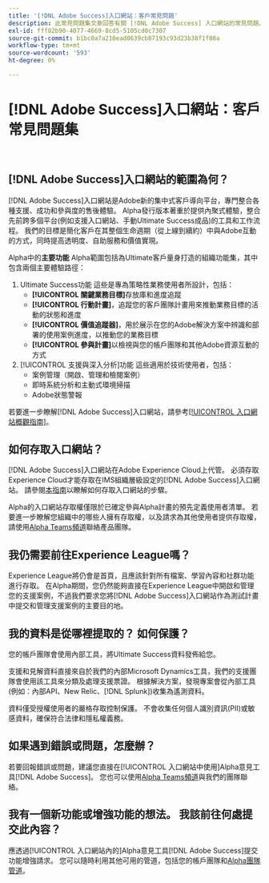 ```yaml
---
title: '[!DNL Adobe Success]入口網站：客戶常見問題'
description: 此常見問題集文章回答有關 [!DNL Adobe Success] 入口網站的常見問題。
exl-id: fff82b90-4077-4669-8cd5-5105cd0c7307
source-git-commit: b1bc0a7a210ead0639cb87193c93d23b38f1f08a
workflow-type: tm+mt
source-wordcount: '593'
ht-degree: 0%

---
```


# [!DNL Adobe Success]入口網站：客戶常見問題集

 

## [!DNL Adobe Success]入口網站的範圍為何？

[!DNL Adobe Success]入口網站是Adobe新的集中式客戶導向平台，專門整合各種支援、成功和參與度的售後體驗。 Alpha發行版本著重於提供內聚式體驗，整合先前跨多個平台(例如支援入口網站、手動Ultimate Success成品)的工具和工作流程。 我們的目標是簡化客戶在其整個生命週期（從上線到續約）中與Adobe互動的方式，同時提高透明度、自助服務和價值實現。

Alpha中的&#x200B;**主要功能**
Alpha範圍包括為Ultimate客戶量身打造的組織功能集，其中包含兩個主要體驗路徑：
1. Ultimate Success功能
這些是專為策略性業務使用者所設計，包括：
   * **[!UICONTROL 關鍵業務目標]**&#x200B;存放庫和進度追蹤
   * **[!UICONTROL 行動計畫]**，追蹤您的客戶團隊計畫用來推動業務目標的活動的狀態和進度
   * **[!UICONTROL 價值追蹤器]**，用於展示在您的Adobe解決方案中辨識和部署的使用案例進度，以推動您的業務目標
   * **[!UICONTROL 參與計畫]**&#x200B;以檢視與您的帳戶團隊和其他Adobe資源互動的方式
1. [!UICONTROL 支援與深入分析]功能
這些適用於技術使用者，包括：
   * 案例管理（開啟、管理和檢閱案例）
   * 即時系統分析和主動式環境掃描
   * Adobe狀態警報

若要進一步瞭解[!DNL Adobe Success]入口網站，請參考[[!UICONTROL 入口網站概觀指南]](/help/adobe-success-portal/adobe-success-portal-introduction.md)。

## 如何存取入口網站？

[!DNL Adobe Success]入口網站在Adobe Experience Cloud上代管。 必須存取Experience Cloud才能存取在IMS組織層級設定的[!DNL Adobe Success]入口網站。 請參閱[本指南](/help/adobe-success-portal/access-to-the-adobe-success-portal.md)以瞭解如何存取入口網站的步驟。

Alpha的入口網站存取權僅限於已確定參與Alpha計畫的預先定義使用者清單。 若要進一步瞭解您組織中的哪些人擁有存取權，以及請求為其他使用者提供存取權，請使用[Alpha Teams頻道](https://teams.microsoft.com/l/channel/19:h-GcuAZs9uF05rervqTdx2U27ohYINuRUIfbMte9B-U1@thread.tacv2/General?groupId=02b87789-3475-47e4-94c1-0981f63ae89f&tenantId=fa7b1b5a-7b34-4387-94ae-d2c178decee1)聯絡產品團隊。

## 我仍需要前往Experience League嗎？

Experience League將仍會是首頁，且應該針對所有檔案、學習內容和社群功能進行存取。 在Alpha期間，您仍然能夠直接在Experience League中開啟和管理您的支援案例，不過我們要求您將[!DNL Adobe Success]入口網站作為測試計畫中提交和管理支援案例的主要目的地。

## 我的資料是從哪裡提取的？ 如何保護？

您的帳戶團隊會使用內部工具，將Ultimate Success資料發佈給您。

支援和見解資料直接來自於我們的內部Microsoft Dynamics工具，我們的支援團隊會使用該工具來分類及處理支援票證。 根據解決方案，發現專案會從內部工具(例如：內部API、New Relic、[!DNL Splunk])收集為遙測資料。

資料僅受授權使用者的嚴格存取控制保護。 不會收集任何個人識別資訊(PII)或敏感資料，確保符合法律和隱私權義務。

## 如果遇到錯誤或問題，怎麼辦？

若要回報錯誤或問題，建議您直接在[!UICONTROL 入口網站中使用]Alpha意見工具[!DNL Adobe Success]。 您也可以使用[Alpha Teams頻道](https://teams.microsoft.com/l/channel/19:h-GcuAZs9uF05rervqTdx2U27ohYINuRUIfbMte9B-U1@thread.tacv2/General?groupId=02b87789-3475-47e4-94c1-0981f63ae89f&tenantId=fa7b1b5a-7b34-4387-94ae-d2c178decee1)與我們的團隊聯絡。

## 我有一個新功能或增強功能的想法。 我該前往何處提交此內容？

應透過[!UICONTROL 入口網站內的]Alpha意見工具[!DNL Adobe Success]提交功能增強請求。 您可以隨時利用其他可用的管道，包括您的帳戶團隊和[Alpha團隊管道](https://teams.microsoft.com/l/channel/19:h-GcuAZs9uF05rervqTdx2U27ohYINuRUIfbMte9B-U1@thread.tacv2/General?groupId=02b87789-3475-47e4-94c1-0981f63ae89f&tenantId=fa7b1b5a-7b34-4387-94ae-d2c178decee1)。
